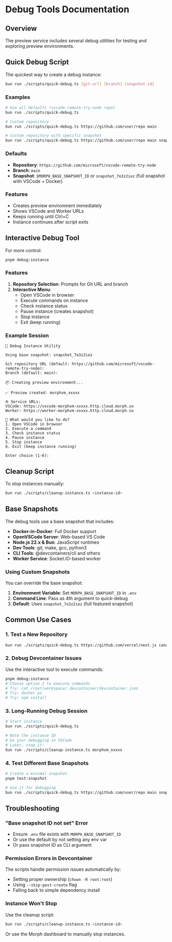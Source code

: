# Debug Tools Documentation

## Overview

The preview service includes several debug utilities for testing and exploring preview environments.

## Quick Debug Script

The quickest way to create a debug instance:

```bash
bun run ./scripts/quick-debug.ts [git-url] [branch] [snapshot-id]
```

### Examples

```bash
# Use all defaults (vscode-remote-try-node repo)
bun run ./scripts/quick-debug.ts

# Custom repository
bun run ./scripts/quick-debug.ts https://github.com/user/repo main

# Custom repository with specific snapshot
bun run ./scripts/quick-debug.ts https://github.com/user/repo main snapshot_custom123
```

### Defaults

- **Repository**: `https://github.com/microsoft/vscode-remote-try-node`
- **Branch**: `main`
- **Snapshot**: `$MORPH_BASE_SNAPSHOT_ID` or `snapshot_7o3z2iez` (full snapshot with VSCode + Docker)

### Features

- Creates preview environment immediately
- Shows VSCode and Worker URLs
- Keeps running until Ctrl+C
- Instance continues after script exits

## Interactive Debug Tool

For more control:

```bash
pnpm debug:instance
```

### Features

1. **Repository Selection**: Prompts for Git URL and branch
2. **Interactive Menu**:
   - Open VSCode in browser
   - Execute commands on instance
   - Check instance status
   - Pause instance (creates snapshot)
   - Stop instance
   - Exit (keep running)

### Example Session

```
🔧 Debug Instance Utility

Using base snapshot: snapshot_7o3z2iez

Git repository URL (default: https://github.com/microsoft/vscode-remote-try-node): 
Branch (default: main): 

📦 Creating preview environment...

✅ Preview created: morphvm_xxxxx

🌐 Service URLs:
VSCode: https://vscode-morphvm-xxxxx.http.cloud.morph.so
Worker: https://worker-morphvm-xxxxx.http.cloud.morph.so

🎯 What would you like to do?
1. Open VSCode in browser
2. Execute a command
3. Check instance status
4. Pause instance
5. Stop instance
6. Exit (keep instance running)

Enter choice (1-6): 
```

## Cleanup Script

To stop instances manually:

```bash
bun run ./scripts/cleanup-instance.ts <instance-id>
```

## Base Snapshots

The debug tools use a base snapshot that includes:

- **Docker-in-Docker**: Full Docker support
- **OpenVSCode Server**: Web-based VS Code
- **Node.js 22.x & Bun**: JavaScript runtimes
- **Dev Tools**: git, make, gcc, python3
- **CLI Tools**: @devcontainers/cli and others
- **Worker Service**: Socket.IO-based worker

### Using Custom Snapshots

You can override the base snapshot:

1. **Environment Variable**: Set `MORPH_BASE_SNAPSHOT_ID` in `.env`
2. **Command Line**: Pass as 4th argument to quick-debug
3. **Default**: Uses `snapshot_7o3z2iez` (full featured snapshot)

## Common Use Cases

### 1. Test a New Repository

```bash
bun run ./scripts/quick-debug.ts https://github.com/vercel/next.js canary
```

### 2. Debug Devcontainer Issues

Use the interactive tool to execute commands:

```bash
pnpm debug:instance
# Choose option 2 to execute commands
# Try: cat /root/workspace/.devcontainer/devcontainer.json
# Try: docker ps
# Try: npm install
```

### 3. Long-Running Debug Session

```bash
# Start instance
bun run ./scripts/quick-debug.ts

# Note the instance ID
# Do your debugging in VSCode
# Later, stop it:
bun run ./scripts/cleanup-instance.ts morphvm_xxxxx
```

### 4. Test Different Base Snapshots

```bash
# Create a minimal snapshot
pnpm test:snapshot

# Use it for debugging
bun run ./scripts/quick-debug.ts https://github.com/user/repo main snapshot_minimal123
```

## Troubleshooting

### "Base snapshot ID not set" Error

- Ensure `.env` file exists with `MORPH_BASE_SNAPSHOT_ID`
- Or use the default by not setting any env var
- Or pass snapshot ID as CLI argument

### Permission Errors in Devcontainer

The scripts handle permission issues automatically by:
- Setting proper ownership (`chown -R root:root`)
- Using `--skip-post-create` flag
- Falling back to simple dependency install

### Instance Won't Stop

Use the cleanup script:
```bash
bun run ./scripts/cleanup-instance.ts <instance-id>
```

Or use the Morph dashboard to manually stop instances.